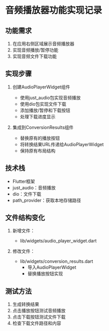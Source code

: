 # 音频播放器功能实现记录

## 功能需求
1. 在应用右侧区域展示音频播放器
2. 实现音频播放/暂停功能
3. 实现音频文件下载功能

## 实现步骤
1. 创建AudioPlayerWidget组件
   - 使用just_audio包实现音频播放
   - 使用dio包实现文件下载
   - 添加播放/暂停和下载按钮
   - 处理下载进度显示

2. 集成到ConversionResults组件
   - 替换原有的播放按钮
   - 将转换结果URL传递给AudioPlayerWidget
   - 保持原有布局结构

## 技术栈
- Flutter框架
- just_audio：音频播放
- dio：文件下载
- path_provider：获取本地存储路径

## 文件结构变化
1. 新增文件：
   - lib/widgets/audio_player_widget.dart

2. 修改文件：
   - lib/widgets/conversion_results.dart
     - 导入AudioPlayerWidget
     - 替换播放按钮实现

## 测试方法
1. 生成转换结果
2. 点击播放按钮测试音频播放
3. 点击下载按钮测试文件下载
4. 检查下载文件路径和内容
